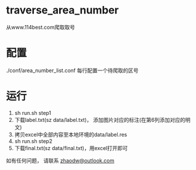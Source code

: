 # traverse_area_number
从www.114best.com爬取取号

# 配置
./conf/area_number_list.conf
每行配置一个待爬取的区号

# 运行
1. sh run.sh step1
2. 下载label.txt(sz data/label.txt)， 添加图片对应的标注(在第6列添加对应的明文)
3. 拷贝excel中全部内容至本地环境的data/label.res
4. sh run.sh step2
5. 下载final.txt(sz data/final.txt)，用excel打开即可

如有任何问题， 请联系 zhaodw@outlook.com

